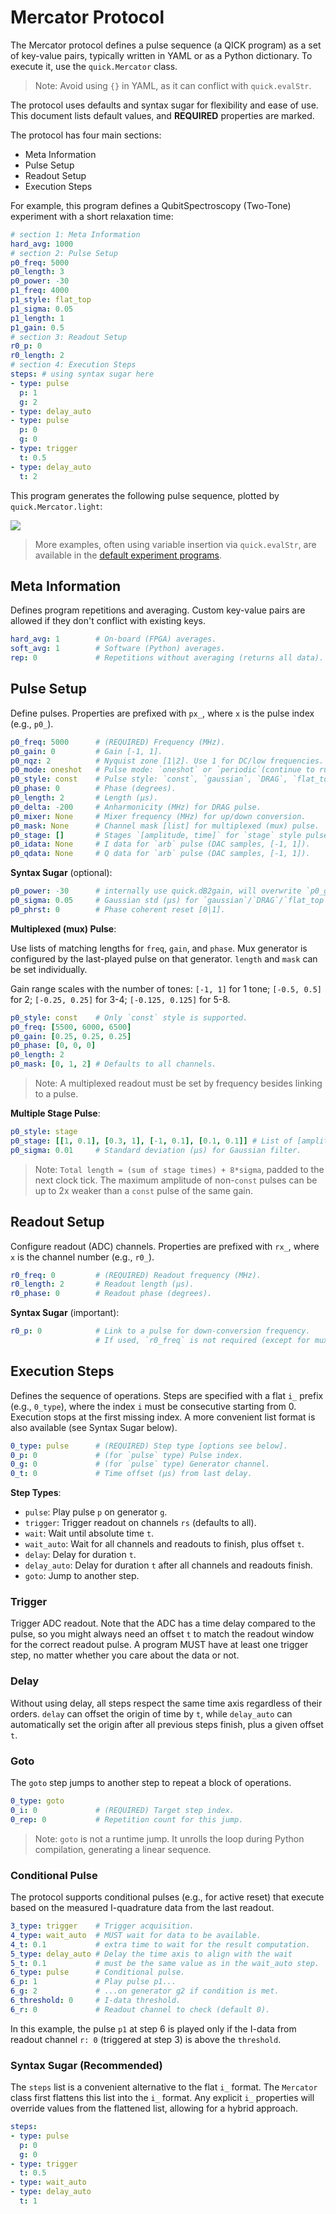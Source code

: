 # Mercator Protocol

The Mercator protocol defines a pulse sequence (a QICK program) as a set of key-value pairs, typically written in YAML or as a Python dictionary. To execute it, use the `quick.Mercator` class.

> Note: Avoid using `{}` in YAML, as it can conflict with `quick.evalStr`.

The protocol uses defaults and syntax sugar for flexibility and ease of use. This document lists default values, and **REQUIRED** properties are marked.

The protocol has four main sections:
- Meta Information
- Pulse Setup
- Readout Setup
- Execution Steps

For example, this program defines a QubitSpectroscopy (Two-Tone) experiment with a short relaxation time:

```yaml
# section 1: Meta Information
hard_avg: 1000
# section 2: Pulse Setup
p0_freq: 5000
p0_length: 3
p0_power: -30
p1_freq: 4000
p1_style: flat_top
p1_sigma: 0.05
p1_length: 1
p1_gain: 0.5
# section 3: Readout Setup
r0_p: 0
r0_length: 2
# section 4: Execution Steps
steps: # using syntax sugar here
- type: pulse
  p: 1
  g: 2
- type: delay_auto
- type: pulse
  p: 0
  g: 0
- type: trigger
  t: 0.5
- type: delay_auto
  t: 2
```

This program generates the following pulse sequence, plotted by `quick.Mercator.light`:

![](../Images/mercator_light.png)

> More examples, often using variable insertion via `quick.evalStr`, are available in the [default experiment programs](https://github.com/clelandlab/quick/blob/main/quick/constants/experiment.yml).

## Meta Information

Defines program repetitions and averaging. Custom key-value pairs are allowed if they don't conflict with existing keys.

```yaml
hard_avg: 1        # On-board (FPGA) averages.
soft_avg: 1        # Software (Python) averages.
rep: 0             # Repetitions without averaging (returns all data).
```

## Pulse Setup

Define pulses. Properties are prefixed with `px_`, where `x` is the pulse index (e.g., `p0_`).

```yaml
p0_freq: 5000      # (REQUIRED) Frequency (MHz).
p0_gain: 0         # Gain [-1, 1].
p0_nqz: 2          # Nyquist zone [1|2]. Use 1 for DC/low frequencies.
p0_mode: oneshot   # Pulse mode: `oneshot` or `periodic`(continue to run even after the program ends).
p0_style: const    # Pulse style: `const`, `gaussian`, `DRAG`, `flat_top`, `stage`, `arb`.
p0_phase: 0        # Phase (degrees).
p0_length: 2       # Length (µs).
p0_delta: -200     # Anharmonicity (MHz) for DRAG pulse.
p0_mixer: None     # Mixer frequency (MHz) for up/down conversion.
p0_mask: None      # Channel mask [list] for multiplexed (mux) pulse.
p0_stage: []       # Stages `[amplitude, time]` for `stage` style pulse.
p0_idata: None     # I data for `arb` pulse (DAC samples, [-1, 1]).
p0_qdata: None     # Q data for `arb` pulse (DAC samples, [-1, 1]).
```

**Syntax Sugar** (optional):

```yaml
p0_power: -30      # internally use quick.dB2gain, will overwrite `p0_gain`.
p0_sigma: 0.05     # Gaussian std (µs) for `gaussian`/`DRAG`/`flat_top`. Defaults to p0_length/5.
p0_phrst: 0        # Phase coherent reset [0|1].
```

**Multiplexed (mux) Pulse**:

Use lists of matching lengths for `freq`, `gain`, and `phase`. Mux generator is configured by the last-played pulse on that generator. `length` and `mask` can be set individually.

Gain range scales with the number of tones: `[-1, 1]` for 1 tone; `[-0.5, 0.5]` for 2; `[-0.25, 0.25]` for 3-4; `[-0.125, 0.125]` for 5-8.

```yaml
p0_style: const    # Only `const` style is supported.
p0_freq: [5500, 6000, 6500]
p0_gain: [0.25, 0.25, 0.25]
p0_phase: [0, 0, 0]
p0_length: 2
p0_mask: [0, 1, 2] # Defaults to all channels.
```

> Note: A multiplexed readout must be set by frequency besides linking to a pulse.

**Multiple Stage Pulse**:

```yaml
p0_style: stage
p0_stage: [[1, 0.1], [0.3, 1], [-1, 0.1], [0.1, 0.1]] # List of [amplitude, time].
p0_sigma: 0.01     # Standard deviation (µs) for Gaussian filter.
```
> Note: `Total length = (sum of stage times) + 8*sigma`, padded to the next clock tick.
> The maximum amplitude of non-`const` pulses can be up to 2x weaker than a `const` pulse of the same gain.

## Readout Setup

Configure readout (ADC) channels. Properties are prefixed with `rx_`, where `x` is the channel number (e.g., `r0_`).

```yaml
r0_freq: 0         # (REQUIRED) Readout frequency (MHz).
r0_length: 2       # Readout length (µs).
r0_phase: 0        # Readout phase (degrees).
```

**Syntax Sugar** (important):

```yaml
r0_p: 0            # Link to a pulse for down-conversion frequency.
                   # If used, `r0_freq` is not required (except for mux readout).
```

## Execution Steps

Defines the sequence of operations. Steps are specified with a flat `i_` prefix (e.g., `0_type`), where the index `i` must be consecutive starting from 0. Execution stops at the first missing index. A more convenient list format is also available (see Syntax Sugar below).

```yaml
0_type: pulse      # (REQUIRED) Step type [options see below].
0_p: 0             # (for `pulse` type) Pulse index.
0_g: 0             # (for `pulse` type) Generator channel.
0_t: 0             # Time offset (µs) from last delay.
```

**Step Types**:

- `pulse`: Play pulse `p` on generator `g`.
- `trigger`: Trigger readout on channels `rs` (defaults to all).
- `wait`: Wait until absolute time `t`.
- `wait_auto`: Wait for all channels and readouts to finish, plus offset `t`.
- `delay`: Delay for duration `t`.
- `delay_auto`: Delay for duration `t` after all channels and readouts finish.
- `goto`: Jump to another step.

### Trigger

Trigger ADC readout. Note that the ADC has a time delay compared to the pulse, so you might always need an offset `t` to match the readout window for the correct readout pulse. A program MUST have at least one trigger step, no matter whether you care about the data or not.

### Delay

Without using delay, all steps respect the same time axis regardless of their orders. `delay` can offset the origin of time by `t`, while `delay_auto` can automatically set the origin after all previous steps finish, plus a given offset `t`.

### Goto

The `goto` step jumps to another step to repeat a block of operations.

```yaml
0_type: goto
0_i: 0             # (REQUIRED) Target step index.
0_rep: 0           # Repetition count for this jump.
```

> Note: `goto` is not a runtime jump. It unrolls the loop during Python compilation, generating a linear sequence.

### Conditional Pulse

The protocol supports conditional pulses (e.g., for active reset) that execute based on the measured I-quadrature data from the last readout.

```yaml
3_type: trigger    # Trigger acquisition.
4_type: wait_auto  # MUST wait for data to be available.
4_t: 0.1           # extra time to wait for the result computation.
5_type: delay_auto # Delay the time axis to align with the wait
5_t: 0.1           # must be the same value as in the wait_auto step.
6_type: pulse      # Conditional pulse.
6_p: 1             # Play pulse p1...
6_g: 2             # ...on generator g2 if condition is met.
6_threshold: 0     # I-data threshold.
6_r: 0             # Readout channel to check (default 0).
```

In this example, the pulse `p1` at step 6 is played only if the I-data from readout channel `r: 0` (triggered at step 3) is above the `threshold`.

### Syntax Sugar (Recommended)

The `steps` list is a convenient alternative to the flat `i_` format. The `Mercator` class first flattens this list into the `i_` format. Any explicit `i_` properties will override values from the flattened list, allowing for a hybrid approach.

```yaml
steps:
- type: pulse
  p: 0
  g: 0
- type: trigger
  t: 0.5
- type: wait_auto
- type: delay_auto
  t: 1
```
